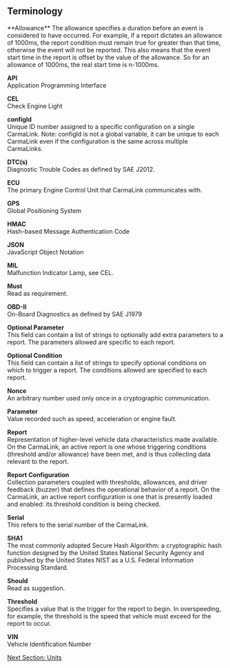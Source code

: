 <h2>Terminology</h2>  
**Allowance**  
The allowance specifies a duration before an event is considered to have occurred.  For example, if a report dictates an allowance of 1000ms, the report condition must remain true for greater than that time, otherwise the event will not be reported.  This also means that the event start time in the report is offset by the value of the allowance.  So for an allowance of 1000ms, the real start time is n-1000ms.  
  
**API**  
Application Programming Interface  
  
**CEL**  
Check Engine Light  
  
**configId**  
Unique ID number assigned to a specific configuration on a single CarmaLink.  Note: configId is not a global variable, it can be unique to each CarmaLink even if the configuration is the same across multiple CarmaLinks.  

**DTC(s)**  
Diagnostic Trouble Codes as defined by SAE J2012.  

**ECU**  
The primary Engine Control Unit that CarmaLink communicates with.  

**GPS**  
Global Positioning System  

**HMAC**  
Hash-based Message Authentication Code  

**JSON**  
JavaScript Object Notation  

**MIL**  
Malfunction Indicator Lamp, see CEL.  

**Must**  
Read as requirement.  

**OBD-II**  
On-Board Diagnostics as defined by SAE J1979  

**Optional Parameter**  
This field can contain a list of strings to optionally add extra parameters to a report. The parameters allowed are specific to each report.  

**Optional Condition**  
This field can contain a list of strings to specify optional conditions on which to trigger a report. The conditions allowed are specified to each report.  

**Nonce**  
An arbitrary number used only once in a cryptographic communication.  

**Parameter**  
Value recorded such as speed, acceleration or engine fault.  

**Report**  
Representation of higher-level vehicle data characteristics made available. On the CarmaLink, an active report is one whose triggering conditions (threshold and/or allowance) have been met, and is thus collecting data relevant to the report.  

**Report Configuration**  
Collection parameters coupled with thresholds, allowances, and driver feedback (buzzer) that defines the operational behavior of a report. On the CarmaLink, an active report configuration is one that is presently loaded and enabled: its threshold condition is being checked.  

**Serial**  
This refers to the serial number of the CarmaLink.  

**SHA1**  
The most commonly adopted Secure Hash Algorithm: a cryptographic hash function designed by the United States National Security Agency and published by the United States NIST as a U.S. Federal Information Processing Standard.  

**Should**  
Read as suggestion.  

**Threshold**  
Specifies a value that is the trigger for the report to begin. In overspeeding, for example, the threshold is the speed that vehicle must exceed for the report to occur.  

**VIN**  
Vehicle Identification Number  
  
<a href="https://github.com/CarmaSys/CarmaLinkAPI/blob/1.4/units.md">Next Section: Units</a>

